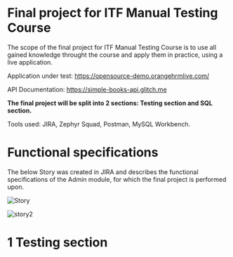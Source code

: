 # Final project for ITF Manual Testing Course

The scope of the final project for ITF Manual Testing Course is to use all gained knowledge throught the course and apply them in practice, using a live application.

Application under test: https://opensource-demo.orangehrmlive.com/

API Documentation: https://simple-books-api.glitch.me

__The final project will be split into 2 sections: Testing section and SQL section.__

Tools used: JIRA, Zephyr Squad, Postman, MySQL Workbench.

# Functional specifications

The below Story was created in JIRA and describes the functional specifications of the Admin module, for which the final project is performed upon.

![Story](https://user-images.githubusercontent.com/124868250/231396210-8bb03b26-0cbb-4c3c-a754-c6af95f8da87.jpg)


![story2](https://user-images.githubusercontent.com/124868250/231397823-0d50d562-dfa5-42e1-8064-1c61f04092f1.jpg)

# 1 Testing section
